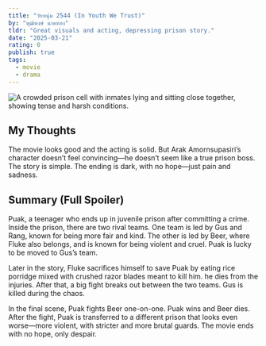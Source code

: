 ```yaml
---
title: "วัยหนุ่ม 2544 (In Youth We Trust)"
by: "พุฒิพงษ์ นาคทอง"
tldr: "Great visuals and acting, depressing prison story."
date: "2025-03-21"
rating: 0
publish: true
tags:
  - movie
  - drama
---
```


![A crowded prison cell with inmates lying and sitting close together, showing tense and harsh conditions.](/posts/2025-0321-in-youth-we-trust.webp)

## My Thoughts  
The movie looks good and the acting is solid. But Arak Amornsupasiri’s character doesn’t feel convincing—he doesn’t seem like a true prison boss. The story is simple. The ending is dark, with no hope—just pain and sadness.

## Summary (Full Spoiler)
Puak, a teenager who ends up in juvenile prison after committing a crime.
Inside the prison, there are two rival teams. One team is led by Gus and Rang, known for being more fair and kind. The other is led by Beer, where Fluke also belongs, and is known for being violent and cruel. Puak is lucky to be moved to Gus’s team.

Later in the story, Fluke sacrifices himself to save Puak by eating rice porridge mixed with crushed razor blades meant to kill him. he dies from the injuries. After that, a big fight breaks out between the two teams. Gus is killed during the chaos.

In the final scene, Puak fights Beer one-on-one. Puak wins and Beer dies. After the fight, Puak is transferred to a different prison that looks even worse—more violent, with stricter and more brutal guards. The movie ends with no hope, only despair.